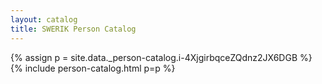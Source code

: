 ```yaml
---
layout: catalog
title: SWERIK Person Catalog
---
```

{% assign p = site.data._person-catalog.i-4XjgirbqceZQdnz2JX6DGB %}
{% include person-catalog.html p=p %}

